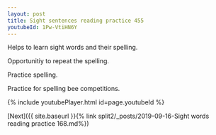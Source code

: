 ```yaml
---
layout: post
title: Sight sentences reading practice 455
youtubeId: 1Pw-VtiHN6Y
---
```

 
 
Helps to learn sight words and their spelling.

Opportunitiy to repeat the spelling. 

Practice spelling. 
 
Practice for spelling bee competitions. 
 
{% include youtubePlayer.html id=page.youtubeId %}
 
 

[Next]({{ site.baseurl }}{% link  split2/_posts/2019-09-16-Sight words reading practice 168.md%})
 
